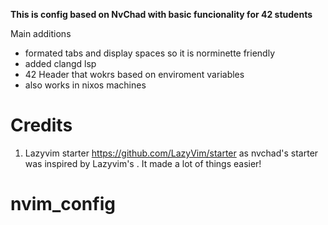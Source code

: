 **This is config based on NvChad with basic funcionality for 42 students**

Main additions
 - formated tabs and display spaces so it is norminette friendly
 - added clangd lsp
 - 42 Header that wokrs based on enviroment variables
 - also works in nixos machines
# Credits

1) Lazyvim starter https://github.com/LazyVim/starter as nvchad's starter was inspired by Lazyvim's . It made a lot of things easier!
# nvim_config
